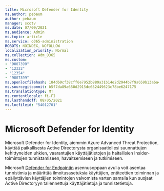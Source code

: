 ```yaml
---
title: Microsoft Defender for Identity
ms.author: pebaum
author: pebaum
manager: scotv
ms.date: 07/09/2021
ms.audience: Admin
ms.topic: article
ms.service: o365-administration
ROBOTS: NOINDEX, NOFOLLOW
localization_priority: Normal
ms.collection: Adm_O365
ms.custom:
- "9007390"
- "12322"
- "12354"
- "9007399"
ms.openlocfilehash: 184d69cf38cff0e7952b889a31b14e2d2944b7f9a659b13a6a417c0184557a36
ms.sourcegitcommit: b5f7da89a650d2915dc652449623c78be6247175
ms.translationtype: MT
ms.contentlocale: fi-FI
ms.lasthandoff: 08/05/2021
ms.locfileid: "54012701"
---
```

# <a name="microsoft-defender-for-identity"></a>Microsoft Defender for Identity

Microsoft Defender for Identity, aiemmin Azure Advanced Threat Protection, käyttää paikallisesta Active Directorysta organisaatiollesi suunnattujen kehittyneiden uhkien, vaarantujien käyttäjätietojen ja haitallisien Insider-toimintojen tunnistamiseen, havaitsemiseen ja tutkimiseen. 

Microsoft [Defender for Endpointin](https://admin.microsoft.com/adminportal/home#/modernonboarding/defenderatpsetup) asennusoppaan avulla voit asentaa tunnistimia ja määrittää ilmoitusasetuksia käyttäjien, entiteettien toiminnan ja epäilyttävien käyttäjien toimintojen valvomista varten samalla kun suojaat Active Directoryyn tallennettuja käyttäjätietoja ja tunnistetietoja.
